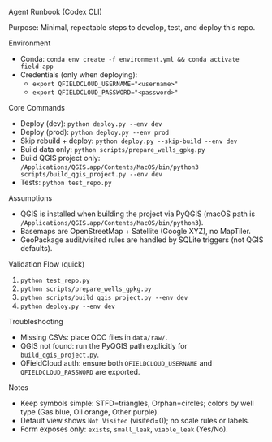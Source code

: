 Agent Runbook (Codex CLI)

Purpose: Minimal, repeatable steps to develop, test, and deploy this repo.

Environment
- Conda: `conda env create -f environment.yml && conda activate field-app`
- Credentials (only when deploying):
  - `export QFIELDCLOUD_USERNAME="<username>"`
  - `export QFIELDCLOUD_PASSWORD="<password>"`

Core Commands
- Deploy (dev): `python deploy.py --env dev`
- Deploy (prod): `python deploy.py --env prod`
- Skip rebuild + deploy: `python deploy.py --skip-build --env dev`
- Build data only: `python scripts/prepare_wells_gpkg.py`
- Build QGIS project only: `/Applications/QGIS.app/Contents/MacOS/bin/python3 scripts/build_qgis_project.py --env dev`
- Tests: `python test_repo.py`

Assumptions
- QGIS is installed when building the project via PyQGIS (macOS path is `/Applications/QGIS.app/Contents/MacOS/bin/python3`).
- Basemaps are OpenStreetMap + Satellite (Google XYZ), no MapTiler.
- GeoPackage audit/visited rules are handled by SQLite triggers (not QGIS defaults).

Validation Flow (quick)
1) `python test_repo.py`
2) `python scripts/prepare_wells_gpkg.py`
3) `python scripts/build_qgis_project.py --env dev`
4) `python deploy.py --env dev`

Troubleshooting
- Missing CSVs: place OCC files in `data/raw/`.
- QGIS not found: run the PyQGIS path explicitly for `build_qgis_project.py`.
- QFieldCloud auth: ensure both `QFIELDCLOUD_USERNAME` and `QFIELDCLOUD_PASSWORD` are exported.

Notes
- Keep symbols simple: STFD=triangles, Orphan=circles; colors by well type (Gas blue, Oil orange, Other purple).
- Default view shows `Not Visited` (visited=0); no scale rules or labels.
- Form exposes only: `exists`, `small_leak`, `viable_leak` (Yes/No).
